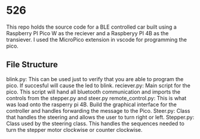 # 526

This repo holds the source code for a BLE controlled car built using a Raspberry PI Pico W as the reciever and a Raspberyy PI 4B as the transiever. I used the MicroPico extension in vscode for programming the pico. 

## File Structure 
blink.py: This can be used just to verify that you are able to program the pico. If succesful will cause the led to blink. 
reciever.py: Main script for the pico. This script will hand all bluetooth communication and imports the controls from the stepper.py and steer.py
remote_control.py: This is what was load onto the rasperry pi 4B. Build the graphical interface for the controller and handles forwarding the message to the Pico. 
Steer.py: Class that handles the steering and allows the user to turn right or left. 
Stepper.py: Class used by the steering class. This handles the sequences needed to turn the stepper motor clockwise or counter clockwise. 

